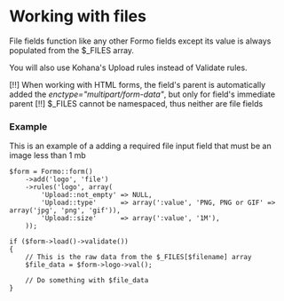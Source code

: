 # Working with files

File fields function like any other Formo fields except its value is always populated from the $_FILES array.

You will also use Kohana's Upload rules instead of Validate rules.

[!!] When working with HTML forms, the field's parent is automatically added the *enctype="multipart/form-data"*, but only for field's immediate parent
[!!] $_FILES cannot be namespaced, thus neither are file fields

### Example

This is an example of a adding a required file input field that must be an image less than 1 mb

	$form = Formo::form()
		->add('logo', 'file')
		->rules('logo', array(
			'Upload::not_empty' => NULL,
			'Upload::type'      => array(':value', 'PNG, PNG or GIF' => array('jpg', 'png', 'gif')),
			'Upload::size'      => array(':value', '1M'),
		));
		
	if ($form->load()->validate())
	{
		// This is the raw data from the $_FILES[$filename] array
		$file_data = $form->logo->val();

		// Do something with $file_data
	}